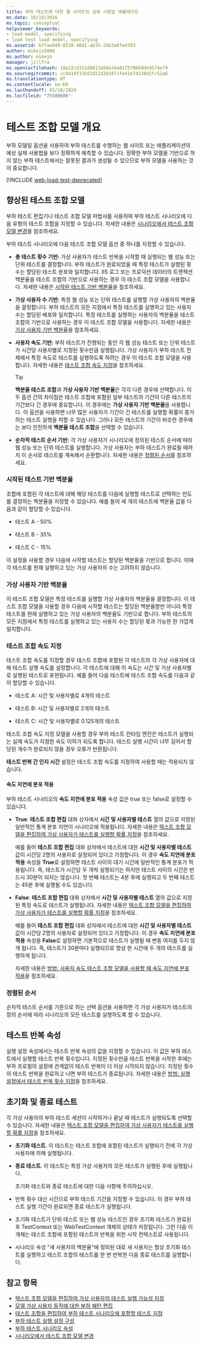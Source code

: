```yaml
---
title: 부하 테스트에 대한 웹 사이트의 실제 사용법 에뮬레이트
ms.date: 10/19/2016
ms.topic: conceptual
helpviewer_keywords:
- load model, specifying
- load test load model, specifying
ms.assetid: b7fae849-0538-40d1-ab35-2bb3a0fe4393
author: mikejo5000
ms.author: mikejo
manager: jillfra
ms.openlocfilehash: 18e22cd151d8013a50e34a01757069dde9574e79
ms.sourcegitcommit: cc841df335d1d22d281871fe41e74238d2fc52a6
ms.translationtype: HT
ms.contentlocale: ko-KR
ms.lasthandoff: 03/18/2020
ms.locfileid: "75589606"
---
```

# <a name="test-mix-models-overview"></a>테스트 조합 모델 개요

부하 모델링 옵션을 사용하여 부하 테스트를 수행하는 웹 사이트 또는 애플리케이션의 예상 실제 사용법을 보다 정확하게 예측할 수 있습니다. 정확한 부하 모델을 기반으로 하지 않는 부하 테스트에서는 잘못된 결과가 생성될 수 있으므로 부하 모델을 사용하는 것이 중요합니다.

[!INCLUDE [web-load-test-deprecated](includes/web-load-test-deprecated.md)]

## <a name="test-mix-model-enhancements"></a>향상된 테스트 조합 모델

부하 테스트 편집기나 테스트 조합 모델 마법사를 사용하여 부하 테스트 시나리오에 다음 유형의 테스트 조합을 지정할 수 있습니다. 자세한 내용은 [시나리오에서 테스트 조합 모델 변경](../test/edit-test-mix-models-to-specify-the-probability-of-a-virtual-user-running-a-test.md)을 참조하세요.

부하 테스트 시나리오에 다음 테스트 조합 모델 옵션 중 하나를 지정할 수 있습니다.

- **총 테스트 횟수 기반:** 가상 사용자가 테스트 반복을 시작할 때 실행되는 웹 성능 또는 단위 테스트를 결정합니다. 부하 테스트가 완료되었을 때 특정 테스트가 실행된 횟수는 할당된 테스트 분포와 일치합니다. IIS 로그 또는 프로덕션 데이터의 트랜잭션 백분율을 테스트 조합의 기반으로 사용하는 경우 이 테스트 조합 모델을 사용합니다. 자세한 내용은 [시작된 테스트 기반 백분율](#BasedOnTestsStarted)을 참조하세요.

- **가상 사용자 수 기반:** 특정 웹 성능 또는 단위 테스트를 실행할 가상 사용자의 백분율을 결정합니다. 부하 테스트의 모든 지점에서 특정 테스트를 실행하고 있는 사용자 수는 할당된 배포와 일치합니다. 특정 테스트를 실행하는 사용자의 백분율을 테스트 조합의 기반으로 사용하는 경우 이 테스트 조합 모델을 사용합니다. 자세한 내용은 [가상 사용자 기반 백분율](#PercentageBasedonVirtualUsers)을 참조하세요.

- **사용자 속도 기반:** 부하 테스트가 진행되는 동안 각 웹 성능 테스트 또는 단위 테스트가 시간당 사용자별로 지정된 횟수만큼 실행됩니다. 가상 사용자가 부하 테스트 전체에서 특정 속도로 테스트를 실행하도록 하려는 경우 이 테스트 조합 모델을 사용합니다. 자세한 내용은 [테스트 조합 속도 지정](#PacingTestMix)을 참조하세요.

    > [!TIP]
    > **백분율 테스트 조합**과 **가상 사용자 기반 백분율**은 각각 다른 경우에 선택합니다. 이 두 옵션 간의 차이점은 테스트 조합에 포함된 일부 테스트의 기간이 다른 테스트의 기간보다 긴 경우에 중요합니다. 이 경우에는 **가상 사용자 기반 백분율**을 사용합니다. 이 옵션을 사용하면 너무 많은 사용자가 기간이 긴 테스트를 실행할 확률이 증가하는 테스트 실행을 피할 수 있습니다. 그러나 모든 테스트의 기간이 비슷한 경우에는 보다 안전하게 **백분율 테스트 조합**을 선택할 수 있습니다.

- **순차적 테스트 순서 기반:** 각 가상 사용자가 시나리오에 정의된 테스트 순서에 따라 웹 성능 또는 단위 테스트를 실행합니다. 가상 사용자는 부하 테스트가 완료될 때까지 이 순서로 테스트를 계속해서 순환합니다. 자세한 내용은 [정렬된 순서](#SequentialOrder)를 참조하세요.

### <a name="BasedOnTestsStarted"></a> 시작된 테스트 기반 백분율

조합에 포함된 각 테스트에 대해 해당 테스트를 다음에 실행할 테스트로 선택하는 빈도를 결정하는 백분율을 지정할 수 있습니다. 예를 들어 세 개의 테스트에 백분율 값을 다음과 같이 할당할 수 있습니다.

- 테스트 A - 50%

- 테스트 B - 35%

- 테스트 C - 15%

이 설정을 사용할 경우 다음에 시작할 테스트는 할당된 백분율을 기반으로 합니다. 이때 각 테스트를 현재 실행하고 있는 가상 사용자의 수는 고려하지 않습니다.

### <a name="PercentageBasedonVirtualUsers"></a> 가상 사용자 기반 백분율
이 테스트 조합 모델은 특정 테스트를 실행할 가상 사용자의 백분율을 결정합니다. 이 테스트 조합 모델을 사용할 경우 다음에 시작할 테스트는 할당된 백분율뿐만 아니라 특정 테스트를 현재 실행하고 있는 가상 사용자의 백분율도 기반으로 합니다. 부하 테스트의 모든 지점에서 특정 테스트를 실행하고 있는 사용자 수는 할당된 몫과 가능한 한 가깝게 일치합니다.

### <a name="PacingTestMix"></a> 테스트 조합 속도 지정

테스트 조합 속도를 지정할 경우 테스트 조합에 포함된 각 테스트의 각 가상 사용자에 대해 테스트 실행 속도를 설정합니다. 각 테스트에 대해 이 속도는 시간 및 가상 사용자별로 실행된 테스트로 표현됩니다. 예를 들어 다음 테스트에 테스트 조합 속도를 다음과 같이 할당할 수 있습니다.

- 테스트 A: 시간 및 사용자별로 4개의 테스트

- 테스트 B: 시간 및 사용자별로 2개의 테스트

- 테스트 C: 시간 및 사용자별로 0.125개의 테스트

테스트 조합 속도 지정 모델을 사용할 경우 부하 테스트 런타임 엔진은 테스트가 실행되는 실제 속도가 지정한 속도 이하가 되도록 합니다. 테스트 실행 시간이 너무 길어서 할당된 개수가 완료되지 않을 경우 오류가 반환됩니다.

**테스트 반복 간 인지 시간** 설정은 테스트 조합 속도를 지정하여 사용할 때는 적용되지 않습니다.

#### <a name="apply-distribution-to-pacing-delay"></a>속도 지연에 분포 적용
부하 테스트 시나리오의 **속도 지연에 분포 적용** 속성 값은 true 또는 false로 설정할 수 있습니다.

- **True**: **테스트 조합 편집** 대화 상자에서 **시간 및 사용자별 테스트** 열의 값으로 지정된 일반적인 통계 분포 지연이 시나리오에 적용됩니다. 자세한 내용은 [텍스트 조합 모델을 편집하여 가상 사용자가 테스트를 실행할 확률 지정](../test/edit-test-mix-models-to-specify-the-probability-of-a-virtual-user-running-a-test.md)을 참조하세요.

   예를 들어 **테스트 조합 편집** 대화 상자에서 테스트에 대한 **시간 및 사용자별 테스트** 값이 시간당 2명의 사용자로 설정되어 있다고 가정합니다. 이 경우 **속도 지연에 분포 적용** 속성을 **True**로 설정하면 테스트 사이의 대기 시간에 일반적인 통계 분포가 적용됩니다. 즉, 테스트가 시간당 두 개씩 실행되기는 하지만 테스트 사이의 시간은 반드시 30분이 되지는 않습니다. 첫 번째 테스트는 4분 후에 실행되고 두 번째 테스트는 45분 후에 실행될 수도 있습니다.

- **False**: **테스트 조합 편집** 대화 상자에서 **시간 및 사용자별 테스트** 열의 값으로 지정된 특정 속도로 테스트가 실행됩니다. 자세한 내용은 [텍스트 조합 모델을 편집하여 가상 사용자가 테스트를 실행할 확률 지정](../test/edit-test-mix-models-to-specify-the-probability-of-a-virtual-user-running-a-test.md)을 참조하세요.

   예를 들어 **테스트 조합 편집** 대화 상자에서 테스트에 대한 **시간 및 사용자별 테스트** 값이 시간당 2명의 사용자로 설정되어 있다고 가정합니다. 이 경우 **속도 지연에 분포 적용** 속성을 **False**로 설정하면 기본적으로 테스트가 실행될 때 변동 여지를 두지 않게 됩니다. 즉, 테스트가 30분마다 실행되므로 항상 한 시간에 두 개의 테스트를 실행하게 됩니다.

  자세한 내용은 [방법: 사용자 속도 테스트 조합 모델을 사용할 때 속도 지연에 분포 적용](../test/how-to-apply-distribution-to-pacing-delay-when-using-a-user-pace-test-mix-model.md)을 참조하세요.

### <a name="SequentialOrder"></a> 정렬된 순서
순차적 테스트 순서를 기준으로 하는 선택 옵션을 사용하면 각 가상 사용자가 테스트의 정의 순서에 따라 시나리오의 모든 테스트를 실행하도록 할 수 있습니다.

## <a name="test-iterations-property"></a>테스트 반복 속성
실행 설정 속성에서는 테스트 반복 속성의 값을 지정할 수 있습니다. 이 값은 부하 테스트에서 실행할 테스트 반복 횟수입니다. 지정된 횟수만큼 테스트 반복을 시작한 후에는 부하 프로필의 설정에 관계없이 테스트 반복이 더 이상 시작되지 않습니다. 지정된 횟수의 테스트 반복을 완료하고 나면 부하 테스트가 종료됩니다. 자세한 내용은 [방법: 실행 설정에서 테스트 반복 횟수 지정](../test/how-to-specify-the-number-of-test-iterations-in-a-load-test.md)을 참조하세요.

## <a name="initialize-and-terminate-tests"></a>초기화 및 종료 테스트
각 가상 사용자의 부하 테스트 세션이 시작하거나 끝날 때 테스트가 실행되도록 선택할 수 있습니다. 자세한 내용은 [텍스트 조합 모델을 편집하여 가상 사용자가 테스트를 실행할 확률 지정](../test/edit-test-mix-models-to-specify-the-probability-of-a-virtual-user-running-a-test.md)을 참조하세요.

- **초기화 테스트**. 이 테스트는 테스트 조합에 포함된 테스트가 실행되기 전에 각 가상 사용자에 의해 실행됩니다.

- **종료 테스트**. 이 테스트는 특정 가상 사용자의 모든 테스트가 실행된 후에 실행됩니다.

  초기화 테스트와 종료 테스트에 대한 다음 사항에 주의하십시오.

- 반복 횟수 대신 시간으로 부하 테스트 기간을 지정할 수 있습니다. 이 경우 부하 테스트 실행 기간이 완료되면 종료 테스트가 실행됩니다.

- 초기화 테스트가 단위 테스트 또는 웹 성능 테스트인 경우 초기화 테스트가 완료된 후 TestContext 또는 WebTestContext 개체의 상태가 저장됩니다. 그런 다음 이 개체는 테스트 조합에 포함된 테스트의 반복을 위한 시작 컨텍스트로 사용됩니다.

- 시나리오 속성 "새 사용자의 백분율"에 정의된 대로 새 사용자는 항상 초기화 테스트를 실행하고 테스트 조합의 테스트를 한 번 반복한 다음 종료 테스트를 실행합니다.

## <a name="see-also"></a>참고 항목

- [텍스트 조합 모델을 편집하여 가상 사용자의 테스트 실행 가능성 지정](../test/edit-test-mix-models-to-specify-the-probability-of-a-virtual-user-running-a-test.md)
- [모델 가상 사용자 동작에 대한 부하 패턴 편집](../test/edit-load-patterns-to-model-virtual-user-activities.md)
- [테스트 조합을 편집하여 부하 테스트 시나리오에 포함할 테스트 지정](../test/edit-the-test-mix-to-specify-which-web-browsers-types-in-a-load-test-scenario.md)
- [부하 테스트 실행 설정 구성](../test/configure-load-test-run-settings.md)
- [부하 테스트 시나리오 속성](../test/load-test-scenario-properties.md)
- [시나리오에서 테스트 조합 모델 변경](../test/edit-test-mix-models-to-specify-the-probability-of-a-virtual-user-running-a-test.md)
